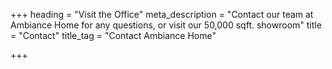 +++
heading = "Visit the Office"
meta_description = "Contact our team at Ambiance Home for any questions, or visit our 50,000 sqft. showroom"
title = "Contact"
title_tag = "Contact Ambiance Home"

+++
